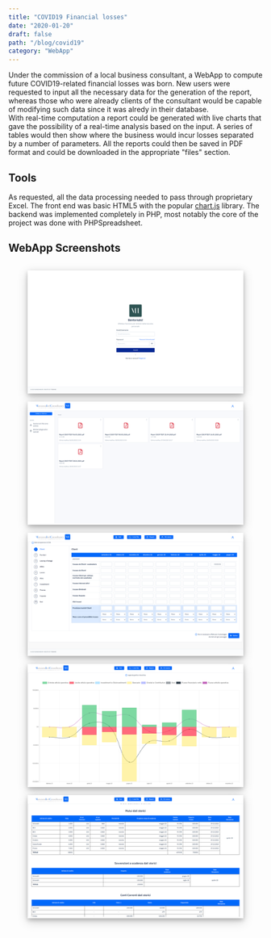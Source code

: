 ```yaml
---
title: "COVID19 Financial losses"
date: "2020-01-20"
draft: false
path: "/blog/covid19"
category: "WebApp"
---
```


Under the commission of a local business consultant, a WebApp to compute future COVID19-related financial losses was born. New users were requested to input all the necessary data for the generation of the report, whereas those who were already clients of the consultant would be capable of modifying such data since it was alredy in their database.
<br />
With real-time computation a report could be generated with live charts that gave the possibility of a real-time analysis based on the input. A series of tables would then show where the business would incur losses separated by a number of parameters. All the reports could then be saved in PDF format and could be downloaded in the appropriate "files" section.

## Tools

As requested, all the data processing needed to pass through proprietary Excel. The front end was basic HTML5 with the popular [chart.js](https://www.chartjs.org/) library. The backend was implemented completely in PHP, most notably the core of the project was done with PHPSpreadsheet.

## WebApp Screenshots

<div style="display: flex; flex-direction: column; align-items: center; margin-top: 2rem;">
    <div
        style="width: 85%; height: auto; margin: 0 0.5rem; margin-bottom : 1rem; box-shadow: 0 4px 8px 0 rgba(0, 0, 0, 0.2), 0 6px 20px 0 rgba(0, 0, 0, 0.19);">
        <img style="display: inline-block;" src="../images/covid19/finance_1.png">
    </div>
    <div
        style="width: 85%; height: auto; margin: 0 0.5rem; margin-bottom : 1rem; box-shadow: 0 4px 8px 0 rgba(0, 0, 0, 0.2), 0 6px 20px 0 rgba(0, 0, 0, 0.19);">
        <img style="display: inline-block;" src="../images/covid19/finance_2.png">
    </div>
    <div
        style="width: 85%; height: auto; margin: 0 0.5rem; margin-bottom : 1rem; box-shadow: 0 4px 8px 0 rgba(0, 0, 0, 0.2), 0 6px 20px 0 rgba(0, 0, 0, 0.19);">
        <img style="display: inline-block;" src="../images/covid19/finance_4.png">
    </div>
    <div
        style="width: 85%; height: auto; margin: 0 0.5rem; margin-bottom : 1rem; box-shadow: 0 4px 8px 0 rgba(0, 0, 0, 0.2), 0 6px 20px 0 rgba(0, 0, 0, 0.19);">
        <img style="display: inline-block;" src="../images/covid19/finance_6.png">
    </div>
    <div
        style="width: 85%; height: auto; margin: 0 0.5rem; margin-bottom : 1rem; box-shadow: 0 4px 8px 0 rgba(0, 0, 0, 0.2), 0 6px 20px 0 rgba(0, 0, 0, 0.19);">
        <img style="display: inline-block;" src="../images/covid19/finance_5.png">
    </div>
</div>
